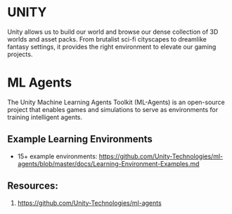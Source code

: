 # UNITY
Unity allows us to build our world and browse our dense collection of 3D worlds and asset packs. From brutalist sci-fi cityscapes to dreamlike fantasy settings, it provides the right environment to elevate our gaming projects.

# ML Agents
The Unity Machine Learning Agents Toolkit (ML-Agents) is an open-source project that enables games and simulations to serve as environments for training intelligent agents. 


## Example Learning Environments
- 15+ example environments: https://github.com/Unity-Technologies/ml-agents/blob/master/docs/Learning-Environment-Examples.md 


## Resources: 
1. https://github.com/Unity-Technologies/ml-agents